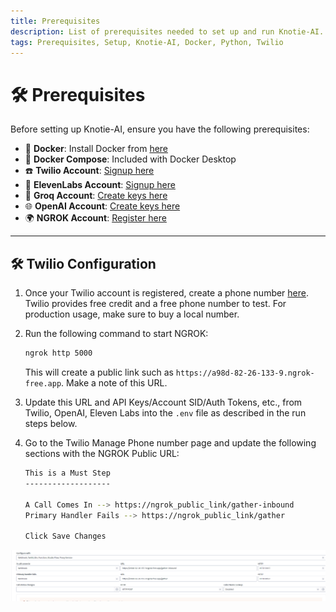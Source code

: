 ```yaml
---
title: Prerequisites
description: List of prerequisites needed to set up and run Knotie-AI.
tags: Prerequisites, Setup, Knotie-AI, Docker, Python, Twilio
---
```


# 🛠️ Prerequisites

Before setting up Knotie-AI, ensure you have the following prerequisites:

- 🐳 **Docker**: Install Docker from [here](https://www.docker.com/get-started)
- 🐙 **Docker Compose**: Included with Docker Desktop
- ☎️ **Twilio Account**: [Signup here](https://www.twilio.com/login)
- 🧠 **ElevenLabs Account**: [Signup here](https://try.elevenlabs.io/434k6rx9zk3h)
- 💾 **Groq Account**: [Create keys here](https://console.groq.com/keys)
- 🌐 **OpenAI Account**: [Create keys here](https://platform.openai.com/account/usage)
- 🌍 **NGROK Account**: [Register here](https://ngrok.com/)

---

## 🛠️ Twilio Configuration

1. Once your Twilio account is registered, create a phone number [here](https://console.twilio.com/us1/develop/phone-numbers/manage/incoming). Twilio provides free credit and a free phone number to test. For production usage, make sure to buy a local number.

2. Run the following command to start NGROK:
   ```bash
   ngrok http 5000
   ```
   This will create a public link such as `https://a98d-82-26-133-9.ngrok-free.app`. Make a note of this URL.

3. Update this URL and API Keys/Account SID/Auth Tokens, etc., from Twilio, OpenAI, Eleven Labs into the `.env` file as described in the run steps below.

4. Go to the Twilio Manage Phone number page and update the following sections with the NGROK Public URL:
   ```bash
   This is a Must Step
   -------------------

   A Call Comes In --> https://ngrok_public_link/gather-inbound
   Primary Handler Fails --> https://ngrok_public_link/gather

   Click Save Changes
   ```

![Twilio Configuration](../image.png)